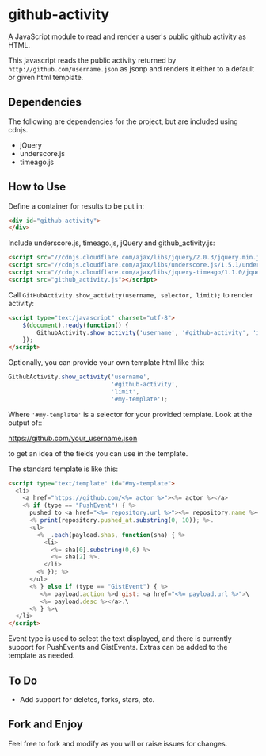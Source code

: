github-activity
===============

A JavaScript module to read and render a user's public github activity
as HTML.  

This javascript reads the public activity returned by 
``http://github.com/username.json`` as jsonp and renders it either to a
default or given html template.

Dependencies
------------

The following are dependencies for the project, but are included using cdnjs.

* jQuery
* underscore.js
* timeago.js

How to Use
----------

Define a container for results to be put in:

```html
<div id="github-activity">
</div>
```

Include underscore.js, timeago.js, jQuery and github_activity.js:

```html
<script src="//cdnjs.cloudflare.com/ajax/libs/jquery/2.0.3/jquery.min.js"></script>
<script src="//cdnjs.cloudflare.com/ajax/libs/underscore.js/1.5.1/underscore-min.js"></script>
<script src="//cdnjs.cloudflare.com/ajax/libs/jquery-timeago/1.1.0/jquery.timeago.min.js"></script>
<script src="github_activity.js"></script>
```

Call `GitHubActivity.show_activity(username, selector, limit);` to render activity:

```html
<script type="text/javascript" charset="utf-8">
    $(document).ready(function() {
        GithubActivity.show_activity('username', '#github-activity', 'itemslimit');
    });
</script>
```

Optionally, you can provide your own template html like this:

```javascript
GithubActivity.show_activity('username', 
                             '#github-activity',
                             'limit',
                             '#my-template');
```

Where `'#my-template'` is a selector for your provided template.  Look
at the output of::

https://github.com/your_username.json

to get an idea of the fields you can use in the template.

The standard template is like this:

```html
<script type="text/template" id="#my-template">
  <li>
    <a href="https://github.com/<%= actor %>"><%= actor %></a>
    <% if (type == "PushEvent") { %> 
      pushed to <a href="<%= repository.url %>"><%= repository.name %></a> on 
      <% print(repository.pushed_at.substring(0, 10)); %>.
      <ul>
        <% _.each(payload.shas, function(sha) { %>
          <li>
            <%= sha[0].substring(0,6) %>
            <%= sha[2] %>.
          </li>
        <% }); %>
      </ul>
      <% } else if (type == "GistEvent") { %> 
         <%= payload.action %>d gist: <a href="<%= payload.url %>">\
         <%= payload.desc %></a>.\
      <% } %>\
  </li>
</script>
```

Event type is used to select the text displayed, and there is currently
support for PushEvents and GistEvents. Extras can be added to the template
as needed.

To Do
-----
* Add support for deletes, forks, stars, etc.


Fork and Enjoy
--------------

Feel free to fork and modify as you will or raise issues for changes.


